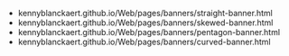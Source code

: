 * kennyblanckaert.github.io/Web/pages/banners/straight-banner.html
* kennyblanckaert.github.io/Web/pages/banners/skewed-banner.html
* kennyblanckaert.github.io/Web/pages/banners/pentagon-banner.html
* kennyblanckaert.github.io/Web/pages/banners/curved-banner.html